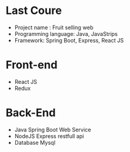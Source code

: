 # Last Coure
  + Project name : Fruit selling web
  + Programming language: Java, JavaStrips
  + Framework: Spring Boot, Express, React JS 
# Front-end
  + React JS
  + Redux
# Back-End
  + Java Spring Boot Web Service
  + NodeJS Express restfull api
  + Database Mysql
  
